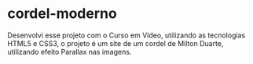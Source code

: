 # cordel-moderno
 Desenvolvi esse projeto com o Curso em Vídeo, utilizando as tecnologias HTML5 e CSS3, o projeto é um site de um cordel de Milton Duarte, utilizando efeito Parallax nas imagens.
